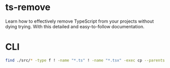 # ts-remove
Learn how to effectively remove TypeScript from your projects without dying trying. With this detailed and easy-to-follow documentation.

# CLI
```sh
find ./src/* -type f ! -name "*.ts" ! -name "*.tsx" -exec cp --parents {} ./dist \
```
